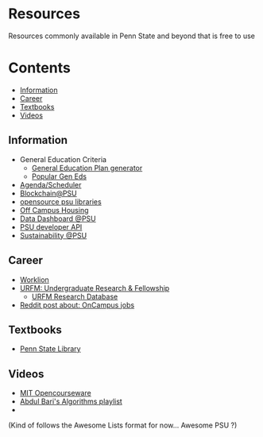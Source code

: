# Resources
Resources commonly available in Penn State and beyond that is free to use

# Contents
- [Information](#information)
- [Career](#career)
- [Textbooks](#textbooks)
- [Videos](#videos)

## Information
- General Education Criteria
    - [General Education Plan generator](https://genedplan.psu.edu/)
    - [Popular Gen Eds](https://www.reddit.com/r/PennStateUniversity/comments/jw248c/thread_geneds_simplified/)
- [Agenda/Scheduler](https://github.com/openPSU/Scheduler)
- [Blockchain@PSU](https://github.com/blockchainpsu)
- [opensource psu libraries](https://libraries.psu.edu/open-penn-state)
- [Off Campus Housing](https://livingoffcampus.psu.edu/)
- [Data Dashboard @PSU](https://datadigest.psu.edu/)
- [PSU developer API](https://docs.developer.psu.edu/)
- [Sustainability @PSU](https://sustainability.psu.edu/)

## Career
- [Worklion](https://worklion.psu.edu/)
- [URFM: Undergraduate Research & Fellowship](https://urfm.psu.edu/)
    - [URFM Research Database](https://urfm.psu.edu/research/undergraduate-research-opportunities-database)
- [Reddit post about: OnCampus jobs](https://www.reddit.com/r/PennStateUniversity/comments/i3kppw/on_campus_jobs_a_definitive_guide/)

## Textbooks
- [Penn State Library](https://libraries.psu.edu/)

## Videos
- [MIT Opencourseware](https://ocw.mit.edu/)
- [Abdul Bari's Algorithms playlist](https://www.youtube.com/playlist?list=PLDN4rrl48XKpZkf03iYFl-O29szjTrs_O)
- 

(Kind of follows the Awesome Lists format for now... Awesome PSU ?)
